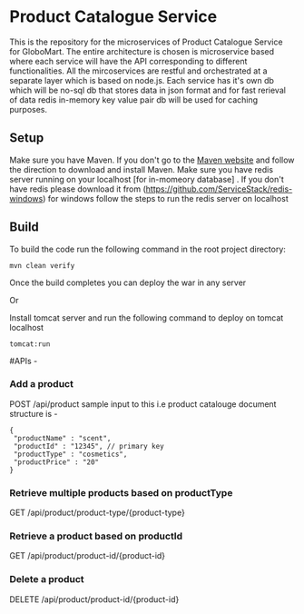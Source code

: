 # Product Catalogue Service

This is the repository for the microservices of Product Catalogue Service for GloboMart. 
The entire architecture is chosen is microservice based where each service will have the API corresponding to different functionalities.
All the mircoservices are restful and orchestrated at a separate layer which is based on node.js.
Each service has it's own db which will be no-sql db that stores data in json format and for fast rerieval of data redis in-memory key value pair db will be used for caching purposes.


## Setup

Make sure you have Maven. If you don't go to the [Maven website](https://maven.apache.org/index.html) and follow the direction to download and install Maven.
Make sure you have redis server running on your localhost [for in-momeory database] . If you don't have redis please download it from (https://github.com/ServiceStack/redis-windows) for windows follow the steps to run the redis server on localhost

## Build

To build the code run the following command in the root project directory:

```
mvn clean verify
```

Once the build completes you can deploy the war in any server

Or

Install tomcat server and run the following command to deploy on tomcat localhost

```
tomcat:run
```


#APIs -

###	Add a product
POST /api/product
sample input to this i.e product catalouge document structure is -
```
{
 "productName" : "scent", 
 "productId" : "12345", // primary key
 "productType" : "cosmetics",
 "productPrice" : "20"
}
```

###	Retrieve multiple products based on productType
GET /api/product/product-type/{product-type}

###	Retrieve a product based on productId
GET /api/product/product-id/{product-id}

### Delete a product
DELETE /api/product/product-id/{product-id}
